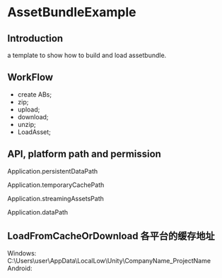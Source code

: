 # AssetBundleExample

## Introduction

a template to show how to build and load assetbundle.

## WorkFlow

- create ABs;
- zip;
- upload;
- download;
- unzip;
- LoadAsset;

## API, platform path and permission

Application.persistentDataPath

Application.temporaryCachePath

Application.streamingAssetsPath

Application.dataPath

## LoadFromCacheOrDownload 各平台的缓存地址

Windows: C:\Users\user\AppData\LocalLow\Unity\CompanyName_ProjectName
Android: 
